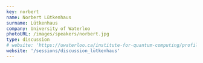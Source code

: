 ```yaml
---
key: norbert
name: Norbert Lütkenhaus
surname: Lütkenhaus
company: University of Waterloo
photoURL: /images/speakers/norbert.jpg
type: discussion
# website: 'https://uwaterloo.ca/institute-for-quantum-computing/profiles/norbert-lutkenhaus'
website: '/sessions/discussion_lütkenhaus'
---
```

